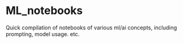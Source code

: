 # ML_notebooks
Quick compilation of notebooks of various ml/ai concepts, including prompting, model usage. etc.
